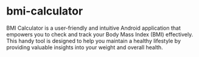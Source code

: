 # bmi-calculator
BMI Calculator is a user-friendly and intuitive Android application that empowers you to check and track your Body Mass Index (BMI) effectively. This handy tool is designed to help you maintain a healthy lifestyle by providing valuable insights into your weight and overall health.
